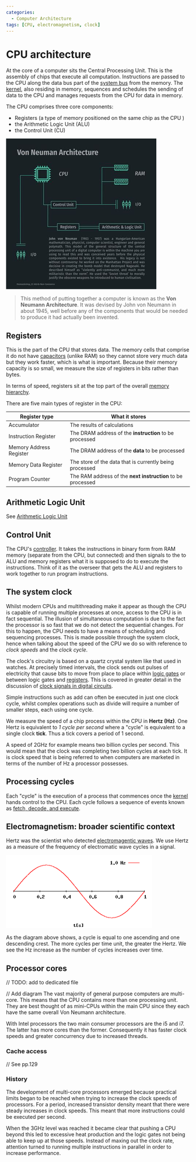 ```yaml
---
categories:
  - Computer Architecture
tags: [CPU, electromagnetism, clock]
---
```


# CPU architecture

At the core of a computer sits the Central Processing Unit. This is the assembly
of chips that execute all computation. Instructions are passed to the CPU along
the data bus part of the [system bus](Bus.md) from the
memory. The [kernel](The_Kernel.md), also residing in memory,
sequences and schedules the sending of data to the CPU and manages requests from
the CPU for data in memory.

The CPU comprises three core components:

- Registers (a type of memory positioned on the same chip as the CPU )
- the Arithmetic Logic Unit (ALU)
- the Control Unit (CU)

![](/img/von_neumann_architecture.jpeg)

> This method of putting together a computer is known as the **Von Neumann
> Architecture**. It was devised by John von Neumann in about 1945, well before
> any of the components that would be needed to produce it had actually been
> invented.

## Registers

This is the part of the CPU that stores data. The memory cells that comprise it
do not have [capacitors](Memory.md) (unlike RAM)
so they cannot store very much data but they work faster, which is what is
important. Because their memory capacity is so small, we measure the size of
registers in bits rather than bytes.

In terms of speed, registers sit at the top part of the overall
[memory hierarchy](Memory.md#the-memory-hierarchy).

There are five main types of register in the CPU:

| Register type           | What it stores                                              |
| ----------------------- | ----------------------------------------------------------- |
| Accumulator             | The results of calculations                                 |
| Instruction Register    | The DRAM address of the **instruction** to be processed     |
| Memory Address Register | The DRAM address of the **data** to be processed            |
| Memory Data Register    | The store of the data that is currently being processed     |
| Program Counter         | The RAM address of the **next instruction** to be processed |

## Arithmetic Logic Unit

See [Arithmetic Logic Unit](Arithmetic_Logic_Unit.md)

## Control Unit

The CPU's [controller](Chipset_and_controllers.md). It
takes the instructions in binary form from RAM memory (separate from the CPU,
but connected) and then signals to the to ALU and memory registers what it is
supposed to do to execute the instructions. Think of it as the overseer that
gets the ALU and registers to work together to run program instructions.

## The system clock

Whilst modern CPUs and multithreading make it appear as though the CPU is
capable of running multiple processes at once, access to the CPU is in fact
sequential. The illusion of simultaneous computation is due to the fact the
processor is so fast that we do not detect the sequential changes. For this to
happen, the CPU needs to have a means of scheduling and sequencing processes.
This is made possible through the system clock, hence when talking about the
speed of the CPU we do so with reference to _clock speeds_ and the _clock
cycle_.

The clock's circuitry is based on a quartz crystal system like that used in
watches. At precisely timed intervals, the clock sends out pulses of electricity
that cause bits to move from place to place within
[logic gates](Logic_gates.md) or
between logic gates and
[registers](CPU_architecture.md#registers). This is
covered in greater detail in the discussion of
[clock signals in digital circuits](Clock_signals.md).

Simple instructions such as add can often be executed in just one clock cycle,
whilst complex operations such as divide will require a number of smaller steps,
each using one cycle.

We measure the speed of a chip process within the CPU in **Hertz (Hz)**. One
Hertz is equivalent to _1 cycle per second_ where a "cycle" is equivalent to a
single clock **tick**. Thus a tick covers a period of 1 second.

A speed of 2GHz for example means two billion cycles per second. This would mean
that the clock was completing two billion cycles at each tick. It is clock speed
that is being referred to when computers are marketed in terms of the number of
Hz a processor possesses.

## Processing cycles

Each "cycle" is the execution of a process that commences once the
[kernel](The_Kernel.md) hands control to the CPU. Each cycle
follows a sequence of events known as
[fetch, decode, and execute](Fetch_decode_execute.md).

## Electromagnetism: broader scientific context

Hertz was the scientist who detected
[electromagentic waves](Electromagnetism.md).
We use Hertz as a measure of the frequency of electromatic wave cycles in a
signal.

![](/img/hertz_wave_freq.gif)

As the diagram above shows, a cycle is equal to one ascending and one descending
crest. The more cycles per time unit, the greater the Hertz. We see the Hz
increase as the number of cycles increases over time.

## Processor cores

// TODO: add to dedicated file

// Add diagram The vast majority of general purpose computers are multi-core.
This means that the CPU contains more than one processing unit. They are best
thought of as mini-CPUs within the main CPU since they each have the same
overall Von Neumann architecture.

With Intel processors the two main consumer processors are the i5 and i7. The
latter has more cores than the former. Consequently it has faster clock speeds
and greater concurrency due to increased threads.

### Cache access

// See pp.129

### History

The development of multi-core processors emerged because practical limits began
to be reached when trying to increase the clock speeds of processors. For a
period, increased transistor density meant that there were steady increases in
clock speeds. This meant that more instructions could be executed per second.

When the 3GHz level was reached it became clear that pushing a CPU beyond this
led to excessive heat production and the logic gates not being able to keep up
at those speeds. Instead of maxing out the clock rate, attention turned to
running multiple instructions in parallel in order to increase performance.

